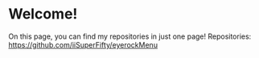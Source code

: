 # Welcome!
On this page, you can find my repositories in just one page!
Repositories:
https://github.com/iiSuperFifty/eyerockMenu
